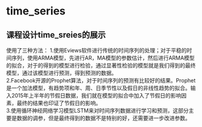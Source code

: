 # time_series
## 课程设计time_sreies的展示
使用了三种方法：
1.使用Eviews软件进行传统的时间序列的处理；对于平稳的时间序列，使用ARMA模型，先进行AR，MA模型的参数估计，然后进行ARMA模型的拟合，对于的得到的模型进行检验，通过显著性检验的模型就是我们得到的最终模型，通过该模型进行预测，得到预测的数据。<br/>
2.Facebook开源的Prophet算法，对于时间序列的预测有比较好的结果。Prophet是一个加法模型，有趋势项和年、周、日季节性以及假日的非线性趋势的拟合。输入2015年上半年的节假日数据，我们就在模型的拟合中加入了节假日的影响因素，最终的结果也印证了节假日的影响。<br/>
3.使用循环神经网络学习模型LSTM来对时间序列数据进行学习和预测，这部分主要是数据的调参，但是最终得到的数据不是特别的好，还需要进一步改进参数。<br/>

